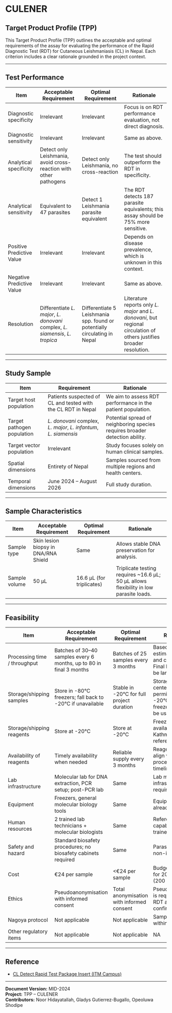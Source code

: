 # CULENER  
## Target Product Profile (TPP)

This Target Product Profile (TPP) outlines the acceptable and optimal requirements of the assay for evaluating the performance of the Rapid Diagnostic Test (RDT) for Cutaneous Leishmaniasis (CL) in Nepal. Each criterion includes a clear rationale grounded in the project context.

---

## Test Performance

| **Item**                 | **Acceptable Requirement**                                            | **Optimal Requirement**                                                      | **Rationale** |
|--------------------------|------------------------------------------------------------------------|--------------------------------------------------------------------------------|----------------|
| Diagnostic specificity   | Irrelevant                                                            | Irrelevant                                                                    | Focus is on RDT performance evaluation, not direct diagnosis. |
| Diagnostic sensitivity   | Irrelevant                                                            | Irrelevant                                                                    | Same as above. |
| Analytical specificity   | Detect only Leishmania, avoid cross-reaction with other pathogens     | Detect only Leishmania, no cross-reaction                                     | The test should outperform the RDT in specificity. |
| Analytical sensitivity   | Equivalent to 47 parasites                                            | Detect 1 Leishmania parasite equivalent                                       | The RDT detects 187 parasite equivalents; this assay should be 75% more sensitive. |
| Positive Predictive Value| Irrelevant                                                            | Irrelevant                                                                    | Depends on disease prevalence, which is unknown in this context. |
| Negative Predictive Value| Irrelevant                                                            | Irrelevant                                                                    | Same as above. |
| Resolution               | Differentiate *L. major*, *L. donovani* complex, *L. siamensis*, *L. tropica* | Differentiate 5 Leishmania spp. found or potentially circulating in Nepal | Literature reports only *L. major* and *L. donovani*, but regional circulation of others justifies broader resolution. |

---

## Study Sample

| **Item**                  | **Requirement**                                                                                             | **Rationale** |
|---------------------------|--------------------------------------------------------------------------------------------------------------|----------------|
| Target host population    | Patients suspected of CL and tested with the CL RDT in Nepal                                                 | We aim to assess RDT performance in the patient population. |
| Target pathogen population| *L. donovani* complex, *L. major*, *L. infantum*, *L. siamensis*                                             | Potential spread of neighboring species requires broader detection ability. |
| Target vector population  | Irrelevant                                                                                                  | Study focuses solely on human clinical samples. |
| Spatial dimensions        | Entirety of Nepal                                                                                           | Samples sourced from multiple regions and health centers. |
| Temporal dimensions       | June 2024 – August 2026                                                                                      | Full study duration. |

---

## Sample Characteristics

| **Item**         | **Acceptable Requirement**                  | **Optimal Requirement**                    | **Rationale** |
|------------------|---------------------------------------------|--------------------------------------------|----------------|
| Sample type       | Skin lesion biopsy in DNA/RNA Shield        | Same                                       | Allows stable DNA preservation for analysis. |
| Sample volume     | 50 µL                                       | 16.6 µL (for triplicates)                 | Triplicate testing requires ~16.6 µL; 50 µL allows flexibility in low parasite loads. |

---

## Feasibility

| **Item**                | **Acceptable Requirement**                                                  | **Optimal Requirement**                                                  | **Rationale** |
|-------------------------|----------------------------------------------------------------------------|---------------------------------------------------------------------------|----------------|
| Processing time / throughput | Batches of 30–40 samples every 6 months, up to 80 in final 3 months       | Batches of 25 samples every 3 months                                      | Based on estimated flow and capacity. Final batch may be larger. |
| Storage/shipping samples | Store in -80°C freezers; fall back to -20°C if unavailable                 | Stable in -20°C for full project duration                                 | Storage at health centers may not permit -80°C, so -20°C and freezer boxes will be used. |
| Storage/shipping reagents | Store at -20°C                                                            | Store at -20°C                                                            | Freezer space is available at the Kathmandu reference lab. |
| Availability of reagents | Timely availability when needed                                            | Reliable supply every 3 months                                            | Reagents should align with batch processing timeline. |
| Lab infrastructure       | Molecular lab for DNA extraction, PCR setup; post-PCR lab                 | Same                                                                      | Lab meets infrastructure requirements. |
| Equipment                | Freezers, general molecular biology tools                                 | Same                                                                      | Equipment already available. |
| Human resources          | 2 trained lab technicians + molecular biologists                           | Same                                                                      | Reference lab has capable and trained personnel. |
| Safety and hazard        | Standard biosafety procedures; no biosafety cabinets required             | Same                                                                      | Parasites are non-infectious. |
| Cost                     | €24 per sample                                                             | <€24 per sample                                                           | Budget is €4800 for 200 samples (200 × €24). |
| Ethics                   | Pseudoanonymisation with informed consent                                 | Total anonymisation with informed consent                                 | Pseudonymisation is required to link RDT and lab-confirmed results. |
| Nagoya protocol          | Not applicable                                                             | Not applicable                                                             | Samples remain within country. |
| Other regulatory items   | Not applicable                                                             | Not applicable                                                             | NA |

---

## Reference

- [CL Detect Rapid Test Package Insert (ITM Campus)](https://campus.itg.be/pluginfile.php/17125/mod_folder/content/0/900159-00-IVD-CL-Detect-Rapid-Test-Package-Insert.pdf)

---

**Document Version:** MID-2024  
**Project:** TPP – CULENER  
**Contributors:** Noor Hidayatallah, Gladys Gutierrez-Bugallo, Opeoluwa Shodipe
